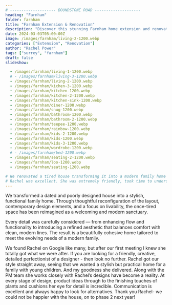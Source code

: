 ```yaml
---
# -------------------- BOUNDSTONE ROAD --------------------
heading: "Farnham"
folder: farnham
title: "Farnham Extension & Renovation"
description: "Discover this stunning Farnham home extension and renovation project. See how we transformed this family home with modern design and thoughtful space planning."
date: 2024-03-03T05:00:00Z
image: /images/farnham/living-2-1200.webp
categories: ["Extension", "Renovation"]
author: "Rachel Power"
tags: ["surrey", "farnham"]
draft: false
slideshow:

  - /images/farnham/living-1-1200.webp
  # - /images/farnham/living-3-1200.webp
  - /images/farnham/living-2-1200.webp
  - /images/farnham/kichen-3-1200.webp
  - /images/farnham/kitchen-1200.webp
  - /images/farnham/kitchen-2-1200.webp
  - /images/farnham/kitchen-sink-1200.webp
  - /images/farnham/diner-1200.webp
  - /images/farnham/snug-1200.webp
  - /images/farnham/bathroom-1200.webp
  - /images/farnham/bathroom-2-1200.webp
  - /images/farnham/teepee-1200.webp
  - /images/farnham/rainbow-1200.webp
  - /images/farnham/kids-2-1200.webp
  - /images/farnham/kids-1200.webp
  - /images/farnham/kids-3-1200.webp
  - /images/farnham/wardrobe-1200.webp
  # - /images/farnham/bed-1200.webp
  - /images/farnham/seating-2-1200.webp
  - /images/farnham/loo-1200.webp
  - /images/farnham/seating-1200.webp

# We renovated a tired house transforming it into a modern family home giving new life to the outdated space. By updating the layout, incorporating contemporary design elements, and improving functionality, the badly designed house is now a stylish and comfortable haven. With careful planning and creative vision, we blended contemporary aesthetics with functional design  to revitalise the property.  We have created a beautiful, functional space that meets the families evolving  needs.
# Rachel was excellent. She was extremely friendly, took time to understand our brief, and worked closely to our budget and style. She was also extremely flexible and we are absolutely delighted with the finished works. She was able to recommend a team to carry out the work we required who were also excellent.
---
```

We transformed a dated and poorly designed house into a stylish, functional family home. Through thoughtful reconfiguration of the layout, contemporary design elements, and a focus on livability, the once-tired space has been reimagined as a welcoming and modern sanctuary.

Every detail was carefully considered — from enhancing flow and functionality to introducing a refined aesthetic that balances comfort with clean, modern lines. The result is a beautifully cohesive home tailored to meet the evolving needs of a modern family.

<Testimonial link="https://www.houzz.co.uk/viewReview/1863397/rachel-power-design-review">
We found Rachel on Google like many, but after our first meeting I knew she totally got what we were after. If you are looking for a friendly, creative, detailed perfectionist of a designer - then look no further. Rachel got our style straight away, seeing that we wanted a stylish but practical home for a family with young children. And my goodness she delivered. Along with the PM team she works closely with Rachel’s designs have become a reality.
At every stage of design, product ideas through to the finishing touches of plants and cushions her eye for detail is incredible. Communication is excellent and always happy to look for alternatives. Thank you Rachel- we could not be happier with the house, on to phase 2 next year!
</Testimonial>
